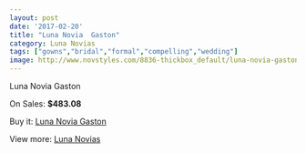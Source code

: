 ```yaml
---
layout: post
date: '2017-02-20'
title: "Luna Novia  Gaston"
category: Luna Novias
tags: ["gowns","bridal","formal","compelling","wedding"]
image: http://www.novstyles.com/8836-thickbox_default/luna-novia-gaston.jpg
---
```

Luna Novia  Gaston

On Sales: **$483.08**
<a href="https://www.novstyles.com/en/luna-novias/6140-luna-novia-gaston.html"><amp-img layout="responsive" width="600" height="600" src="//www.novstyles.com/8836-thickbox_default/luna-novia-gaston.jpg" alt="Luna Novia  Gaston 0" /></a>
<a href="https://www.novstyles.com/en/luna-novias/6140-luna-novia-gaston.html"><amp-img layout="responsive" width="600" height="600" src="//www.novstyles.com/8837-thickbox_default/luna-novia-gaston.jpg" alt="Luna Novia  Gaston 1" /></a>

Buy it: [Luna Novia  Gaston](https://www.novstyles.com/en/luna-novias/6140-luna-novia-gaston.html "Luna Novia  Gaston")

View more: [Luna Novias](https://www.novstyles.com/en/41-luna-novias "Luna Novias")